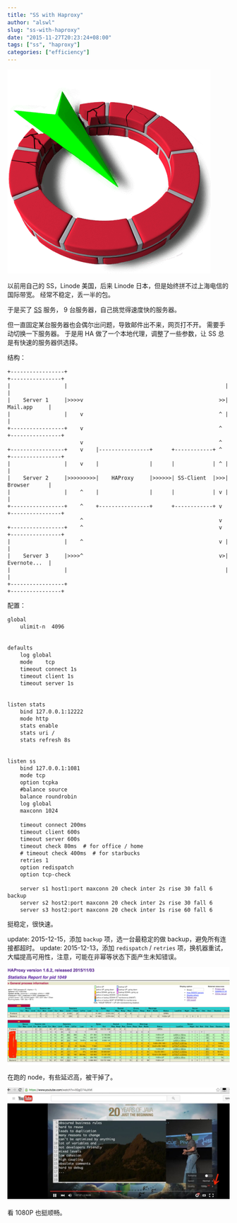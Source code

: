 ```yaml
---
title: "SS with Haproxy"
author: "alswl"
slug: "ss-with-haproxy"
date: "2015-11-27T20:23:24+08:00"
tags: ["ss", "haproxy"]
categories: ["efficiency"]
---
```


![shadowsocks.png](/images/upload_dropbox/201512/shadowsocks.png)

以前用自己的 SS，Linode 美国，后来 Linode 日本，但是始终拼不过上海电信的国际带宽。
经常不稳定，丢一半的包。

于是买了 [SS](https://portal.shadowsocks.com.hk/aff.php?aff=4215) 服务，
9 台服务器，自己挑觉得速度快的服务器。

但一直固定某台服务器也会偶尔出问题，导致邮件出不来，网页打不开。
需要手动切换一下服务器。
于是用 HA 做了一个本地代理，调整了一些参数，让 SS 总是有快速的服务器供选择。

结构：

```
+-----------------+                                                  +----------------+
|                 |                                                  |                |
|    Server 1     |>>>>v                                           >>|   Mail.app     |
|                 |    v                                           ^ |                |
+-----------------+    v                                           ^ +----------------+
                       v                                           ^
+-----------------+    v    |----------------+      +------------+ ^ +----------------+
|                 |    v    |                |      |            | ^ |                |
|    Server 2     |>>>>>>>>>|    HAProxy     |>>>>>>| SS-Client  |>>>|   Browser      |
|                 |    ^    |                |      |            | v |                |
+-----------------+    ^    +----------------+      +------------+ v +----------------+
                       ^                                           v   
+-----------------+    ^                                           v +----------------+
|                 |    ^                                           v |                |
|    Server 3     |>>>>^                                           v>|   Evernote...  |
|                 |                                                  |                |
+-----------------+                                                  +----------------+
```

配置：


```
global
    ulimit-n  4096


defaults
    log global
    mode    tcp
    timeout connect 1s
    timeout client 1s
    timeout server 1s


listen stats
    bind 127.0.0.1:12222
    mode http
    stats enable
    stats uri /
    stats refresh 8s


listen ss
    bind 127.0.0.1:1081
    mode tcp
    option tcpka
    #balance source
    balance roundrobin
    log global
    maxconn 1024

    timeout connect 200ms
    timeout client 600s
    timeout server 600s
    timeout check 80ms  # for office / home
    # timeout check 400ms  # for starbucks
    retries 1
    option redispatch
    option tcp-check

    server s1 host1:port maxconn 20 check inter 2s rise 30 fall 6 backup
    server s2 host2:port maxconn 20 check inter 2s rise 30 fall 6
    server s3 host2:port maxconn 20 check inter 1s rise 60 fall 6
```


挺稳定，很快速。

update: 2015-12-15，添加 `backup` 项，选一台最稳定的做 backup，避免所有连接都超时。
update: 2015-12-13，添加 `redispatch`  / `retries` 项，换机器重试，
大幅提高可用性，注意，可能在非幂等状态下面产生未知错误。

![haproxy.png](/images/upload_dropbox/201512/haproxy.png)

在跑的 node，有些延迟高，被干掉了。

![youtube.png](/images/upload_dropbox/201512/youtube.png)

看 1080P 也挺顺畅。

